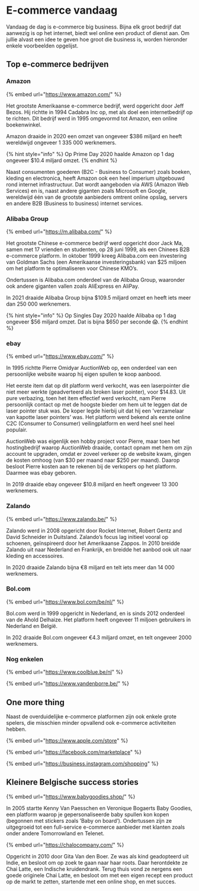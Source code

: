 # E-commerce vandaag

Vandaag de dag is e-commerce big business. Bijna elk groot bedrijf dat aanwezig is op het internet, biedt wel online een product of dienst aan. Om jullie alvast een idee te geven hoe groot die business is, worden hieronder enkele voorbeelden opgelijst.

## Top e-commerce bedrijven

### Amazon

{% embed url="https://www.amazon.com/" %}

Het grootste Amerikaanse e-commerce bedrijf, werd opgericht door Jeff Bezos. Hij richtte in 1994 Cadabra Inc op, met als doel een internetbedrijf op te richten. Dit bedrijf werd in 1995 omgevormd tot Amazon, een online boekenwinkel.

Amazon draaide in 2020 een omzet van ongeveer $386 miljard en heeft wereldwijd ongeveer 1 335 000 werknemers.

{% hint style="info" %}
Op Prime Day 2020 haalde Amazon op 1 dag ongeveer $10.4 miljard omzet.
{% endhint %}

Naast consumenten goederen \(B2C - Business to Consumer\) zoals boeken, kleding en electronica, heeft Amazon ook een heel imperium uitgebouwd rond internet infrastructuur. Dat wordt aangeboden via AWS \(Amazon Web Services\) en is, naast andere giganten zoals Microsoft en Google, wereldwijd één van de grootste aanbieders omtrent online opslag, servers en andere B2B \(Business to business\) internet services.

### Alibaba Group

{% embed url="https://m.alibaba.com/" %}

Het grootste Chinese e-commerce bedrijf  werd opgericht door Jack Ma, samen met 17 vrienden en studenten, op 28 juni 1999, als een Chinees B2B e-commerce platform. In oktober 1999 kreeg Alibaba.com een investering van Goldman Sachs \(een Amerikaanse investeringsbank\) van $25 miljoen om het platform te optimaliseren voor Chinese KMO’s.

Ondertussen is Alibaba.com onderdeel van de Alibaba Group, waaronder ook andere giganten vallen zoals AliExpress en AliPay.

In 2021 draaide Alibaba Group bijna $109.5 miljard omzet en heeft iets meer dan 250 000 werknemers.

{% hint style="info" %}
Op Singles Day 2020 haalde Alibaba op 1 dag ongeveer $56 miljard omzet. Dat is bijna $650 per seconde 😱.
{% endhint %}

### ebay

{% embed url="https://www.ebay.com/" %}

In 1995 richtte Pierre Omidyar AuctionWeb op, een onderdeel van een persoonlijke website waarop hij eigen spullen te koop aanbood. 

Het eerste item dat op dit platform werd verkocht, was een laserpointer die niet meer werkte \(geadverteerd als broken laser pointer\), voor $14.83. Uit pure verbazing, toen het item effectief werd verkocht, nam Pierre persoonlijk contact op met de hoogste bieder om hem uit te leggen dat de laser pointer stuk was. De koper legde hierbij uit dat hij een ’verzamelaar van kapotte laser pointers’ was. Het platform werd bekend als eerste online C2C \(Consumer to Consumer\) veilingplatform en werd heel snel heel populair.

AuctionWeb was eigenlijk een hobby project voor Pierre, maar toen het hostingbedrijf waarop AuctionWeb draaide, contact opnam met hem om zijn account te upgraden, omdat er zoveel verkeer op de website kwam, gingen de kosten omhoog \(van $30 per maand naar $250 per maand\). Daarop besloot Pierre kosten aan te rekenen bij de verkopers op het platform. Daarmee was ebay geboren.

In 2019 draaide ebay ongeveer $10.8 miljard en heeft ongeveer 13 300 werknemers.

### Zalando

{% embed url="https://www.zalando.be/" %}

Zalando werd in 2008 opgericht door Rocket Internet, Robert Gentz and David Schneider in Duitsland. Zalando’s focus lag initieel vooral op schoenen, geïnspireerd door het Amerikaanse Zappos. In 2010 breidde Zalando uit naar Nederland en Frankrijk, en breidde het aanbod ook uit naar kleding en accessoires.

In 2020 draaide Zalando bijna €8 miljard en telt iets meer dan 14 000 werknemers.

### Bol.com

{% embed url="https://www.bol.com/be/nl/" %}

Bol.com werd in 1999 opgericht in Nederland, en is sinds 2012 onderdeel van de Ahold Delhaize. Het platform heeft ongeveer 11 miljoen gebruikers in Nederland en België.

In 202 draaide Bol.com ongeveer €4.3 miljard omzet, en telt ongeveer 2000 werknemers.

### Nog enkelen

{% embed url="https://www.coolblue.be/nl" %}

{% embed url="https://www.vandenborre.be/" %}

## One more thing

Naast de overduidelijke e-commerce platformen zijn ook enkele grote spelers, die misschien minder opvallend ook e-commerce activiteiten hebben.

{% embed url="https://www.apple.com/store" %}

{% embed url="https://facebook.com/marketplace" %}

{% embed url="https://business.instagram.com/shopping" %}

## Kleinere Belgische success stories

{% embed url="https://www.babygoodies.shop/" %}

In 2005 startte Kenny Van Paesschen en Veronique Bogaerts Baby Goodies, een platform waarop je gepersonaliseerde baby spullen kon kopen \(begonnen met stickers zoals ’Baby on board’\). Ondertussen zijn ze uitgegroeid tot een full-service e-commerce aanbieder met klanten zoals onder andere Tomorrowland en Telenet.

{% embed url="https://chalocompany.com/" %}

Opgericht in 2010 door Gita Van den Boer. Ze was als kind geadopteerd uit Indie, en besloot om op zoek te gaan naar haar roots. Daar herontdekte ze Chai Latte, een Indische kruidendrank. Terug thuis vond ze nergens een goede originele Chai Latte, en besloot om met een eigen recept een product op de markt te zetten, startende met een online shop, en met succes.



